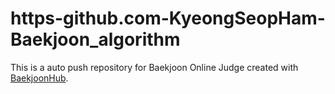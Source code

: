 # https-github.com-KyeongSeopHam-Baekjoon_algorithm
This is a auto push repository for Baekjoon Online Judge created with [BaekjoonHub](https://github.com/BaekjoonHub/BaekjoonHub).
